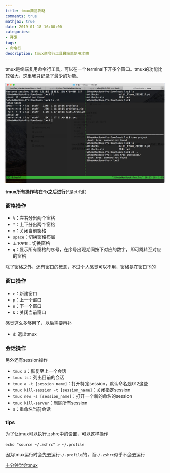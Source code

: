 ```yaml
---
title: tmux简易攻略
comments: true
mathjax: true
date: 2019-01-18 16:00:00
categories:
- 开发
tags:
- 命令行
description: tmux命令行工具最简单使用攻略
---
```


tmux是终端复用命令行工具，可以在一个terminal下开多个窗口。tmux的功能比较强大，这里我只记录了最少的功能。

![tmux](/images/tmux.jpg)

**tmux所有操作均在^b之后进行**(^是ctrl键)

### 窗格操作

- `%`：左右分出两个窗格
- `"`：上下分出两个窗格
- `x`：关闭当前窗格
- `space`：切换窗格布局
- `上下左右`：切换窗格
- `q`：显示所有窗格的序号，在序号出现期间按下对应的数字，即可跳转至对应的窗格

除了窗格之外，还有窗口的概念，不过个人感觉可以不用，窗格是在窗口下的

### 窗口操作

- `c`：新建窗口
- `p`：上一个窗口
- `n`：下一个窗口
- `&`：关闭当前窗口

感觉这么多够用了，以后需要再补

- `d`: 退出tmux

### 会话操作

另外还有session操作

- `tmux a`：恢复至上一个会话
- `tmux ls`：列出目前的会话
- `tmux a -t [session_name]`：打开特定session，默认命名是012这些
- `tmux kill-session -t [session_name]`：关闭指定session
- `tmux new -s [session_name]`：打开一个新的命名的session
- `tmux kill-server`：删除所有session
- `$`：重命名当前会话

### tips

为了让tmux可以执行.zshrc中的设置，可以这样操作

`echo "source ~/.zshrc" > ~/.profile`

因为tmux运行时会先去运行`~/.profile`的，而`~/.zshrc`似乎不会去运行

[十分钟学会tmux](https://www.cnblogs.com/kaiye/p/6275207.html)